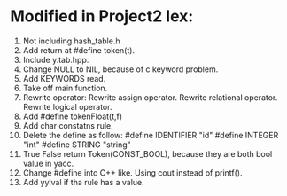 # Modified in Project2 lex: 

1. Not including hash_table.h
2. Add return at #define token(t). 
3. Include y.tab.hpp.
4. Change NULL to NIL, because of c keyword problem.
5. Add KEYWORDS read.
6. Take off main function.
7. Rewrite operator:
    Rewrite assign operator.
    Rewrite relational operator.
    Rewrite logical operator.
8. Add #define tokenFloat(t,f)
9. Add char constatns rule.
10. Delete the define as follow:
    #define IDENTIFIER "id"
    #define INTEGER "int"
    #define STRING "string"
11. True False return Token(CONST_BOOL), because they are both bool value in yacc.
12. Change #define into C++ like. Using cout instead of printf().
13. Add yylval if tha rule has a value.

